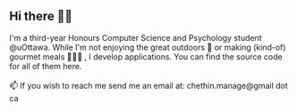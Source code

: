 ## Hi there 👋🏾

I'm a third-year Honours Computer Science and Psychology student @uOttawa. While I'm not enjoying the great outdoors 🌳 or making (kind-of) gourmet meals 🧑🏾‍🍳 , I develop applications. You can find the source code for all of them here. 
<br><br/>
📫 If you wish to reach me send me an email at: chethin.manage@gmail dot ca

<!--
**cmanage1/cmanage1** is a ✨ _special_ ✨ repository because its `README.md` (this file) appears on your GitHub profile.

Here are some ideas to get you started:

- 🔭 I’m currently working on ...
- 🌱 I’m currently learning ...
- 👯 I’m looking to collaborate on ...
- 🤔 I’m looking for help with ...
- 💬 Ask me about ...
- 📫 How to reach me: ...
- 😄 Pronouns: ...
- ⚡ Fun fact: ...
-->
